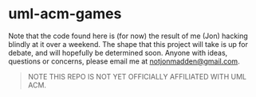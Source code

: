 uml-acm-games
=============
Note that the code found here is (for now) the result of me (Jon) hacking blindly at it
over a weekend. The shape that this project will take is up for debate, and will hopefully 
be determined soon. Anyone with ideas, questions or concerns, please email me at notjonmadden@gmail.com.

 > NOTE
 > THIS REPO IS NOT YET OFFICIALLY AFFILIATED WITH UML ACM.
